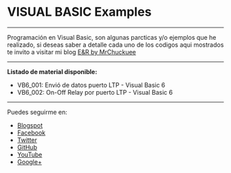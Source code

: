 # VISUAL BASIC Examples
***
Programación en Visual Basic, son algunas parcticas y/o ejemplos que he realizado, si deseas saber a detalle cada uno de los codigos aqui mostrados te invito a visitar mi blog [E&R by MrChuckuee](http://mrchunckuee.blogspot.com/) 
***
**Listado de material disponible:**
- VB6_001: Envió de datos puerto LTP - Visual Basic 6
- VB6_002: On-Off Relay por puerto LTP - Visual Basic 6
***
Puedes seguirme en:
- [Blogspot](http://mrchunckuee.blogspot.com)
- [Facebook](https://www.facebook.com/ElectronicayRobotica)
- [Twitter](https://twitter.com/MrChunckuee)
- [GitHub](https://github.com/MrChunckuee)
- [YouTube](https://www.youtube.com/user/mrchunckueepsr)
- [Google+](https://plus.google.com/u/0/+PedroSanchez-MrChunckuee)
